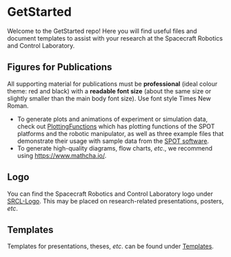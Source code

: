 # GetStarted

Welcome to the GetStarted repo! Here you will find useful files and document templates to assist with your research at the Spacecraft Robotics and Control Laboratory. 

## Figures for Publications

All supporting material for publications must be **professional** (ideal colour theme: red and black) with a **readable font size** (about the same size or slightly smaller than the main body font size). Use font style Times New Roman.

- To generate plots and animations of experiment or simulation data, check out [PlottingFunctions](https://github.com/Carleton-SRCL/GetStarted/tree/main/PlottingFunctions) which has plotting functions of the SPOT platforms and the robotic manipulator, as well as three example files that demonstrate their usage with sample data from the [SPOT software](https://github.com/Carleton-SRCL/SPOT).
- To generate high-quality diagrams, flow charts, _etc_., we recommend using https://www.mathcha.io/.

## Logo

You can find the Spacecraft Robotics and Control Laboratory logo under [SRCL-Logo](https://github.com/Carleton-SRCL/GetStarted/tree/main/SRCL-Logo). This may be placed on research-related presentations, posters, _etc_.

## Templates

Templates for presentations, theses, _etc_. can be found under [Templates](https://github.com/Carleton-SRCL/GetStarted/tree/main/Templates).
